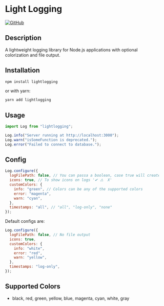 # Light Logging

[![GitHub](https://img.shields.io/badge/-GitHub-black?logo=github&logoColor=white)](https://github.com/arymoraes/lightlogging)

## Description

A lightweight logging library for Node.js applications with optional colorization and file output.

## Installation

```bash
npm install lightlogging
```

or with yarn:

```bash
yarn add lightlogging
```

## Usage

```javascript
import Log from "lightlogging";

Log.info("Server running at http://localhost:3000");
Log.warn("isSomeFunction is deprecated.");
Log.error("Failed to connect to database.");
```

## Config

```javascript
Log.configure({
  logFilePath: false, // You can passa a boolean, case true will create a folder log in root project, or pass the path of a folder that you want to create the folders and files for logs
  icons: true, // To show icons on logs '✔ ⚠️  X'
  customColors: {
    info: "green", // Colors can be any of the supported colors
    error: "magenta",
    warn: "cyan",
  },
  timestamps: "all", // "all", "log-only", "none"
});
```

Default configs are:

```javascript
Log.configure({
  logFilePath: false, // No file output
  icons: true,
  customColors: {
    info: "white",
    error: "red",
    warn: "yellow",
  },
  timestamps: "log-only",
});
```

## Supported Colors

- black, red, green, yellow, blue, magenta, cyan, white, gray
